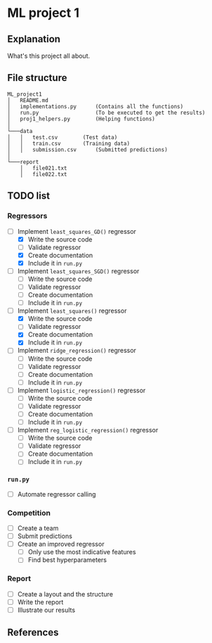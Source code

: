 # ML project 1

## Explanation

What's this project all about.


## File structure

```
ML_project1 
│   README.md 
│   implementations.py      (Contains all the functions) 
│   run.py                  (To be executed to get the results) 
│   proj1_helpers.py        (Helping functions)
│
└───data
│   │   test.csv	    (Test data)
│   │   train.csv	    (Training data)
│   │   submission.csv      (Submitted predictions)
│   
└───report
    │   file021.txt
    │   file022.txt
```

## TODO list

### Regressors
- [ ] Implement `least_squares_GD()` regressor
  - [x] Write the source code
  - [ ] Validate regressor
  - [x] Create documentation
  - [x] Include it in `run.py`
- [ ] Implement `least_squares_SGD()` regressor
  - [ ] Write the source code
  - [ ] Validate regressor
  - [ ] Create documentation
  - [ ] Include it in `run.py`
- [ ] Implement `least_squares()` regressor
  - [x] Write the source code
  - [ ] Validate regressor
  - [x] Create documentation
  - [x] Include it in `run.py`
- [ ] Implement `ridge_regression()` regressor
  - [ ] Write the source code
  - [ ] Validate regressor
  - [ ] Create documentation
  - [ ] Include it in `run.py`
- [ ] Implement `logistic_regression()` regressor
  - [ ] Write the source code
  - [ ] Validate regressor
  - [ ] Create documentation
  - [ ] Include it in `run.py`
- [ ] Implement `reg_logistic_regression()` regressor
  - [ ] Write the source code
  - [ ] Validate regressor
  - [ ] Create documentation
  - [ ] Include it in `run.py`

### `run.py`
- [ ] Automate regressor calling

### Competition
- [ ] Create a team
- [ ] Submit predictions
- [ ] Create an improved regressor
  - [ ] Only use the most indicative features
  - [ ] Find best hyperparameters

### Report
- [ ] Create a layout and the structure
- [ ] Write the report
- [ ] Illustrate our results

## References

